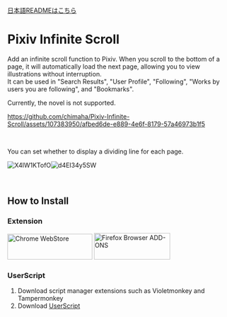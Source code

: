 [日本語READMEはこちら](https://github.com/chimaha/Pixiv-Infinite-Scroll)  

# Pixiv Infinite Scroll

Add an infinite scroll function to Pixiv. When you scroll to the bottom of a page, it will automatically load the next page, allowing you to view illustrations without interruption.  
It can be used in "Search Results", "User Profile", "Following", "Works by users you are following", and "Bookmarks".  

Currently, the novel is not supported.  


https://github.com/chimaha/Pixiv-Infinite-Scroll/assets/107383950/afbed6de-e889-4e6f-8179-57a46973b1f5

&nbsp;  

You can set whether to display a dividing line for each page.  

![X4lW1KTofO](https://github.com/chimaha/Pixiv-Infinite-Scroll/assets/107383950/fef7ec7f-fdcd-4184-a576-53331f382e51)![d4EI34y5SW](https://github.com/chimaha/Pixiv-Infinite-Scroll/assets/107383950/cefb6473-e3b4-4013-8ad0-c7467001d469)

&nbsp;  

## How to Install
### Extension
<a href="https://chromewebstore.google.com/detail/pixiv-infinite-scroll/ihbbldgmjgjfpglmceokpdjenkjedcnb"><img alt="Chrome WebStore" width="191.8" height="58" src="https://storage.googleapis.com/web-dev-uploads/image/WlD8wC6g8khYWPJUsQceQkhXSlv1/HRs9MPufa1J1h5glNhut.png"></a>
<a href="https://addons.mozilla.org/en-US/firefox/addon/pixiv-infinite-scroll/"><img alt="Firefox Browser ADD-ONS" width="172" height="60" src="https://blog.mozilla.org/addons/files/2015/11/get-the-addon.png"></a>

### UserScript
1. Download script manager extensions such as Violetmonkey and Tampermonkey
2. Download [UserScript](https://github.com/chimaha/Pixiv-Infinite-Scroll/raw/main/script/pixivinfinitescroll.user.js)
